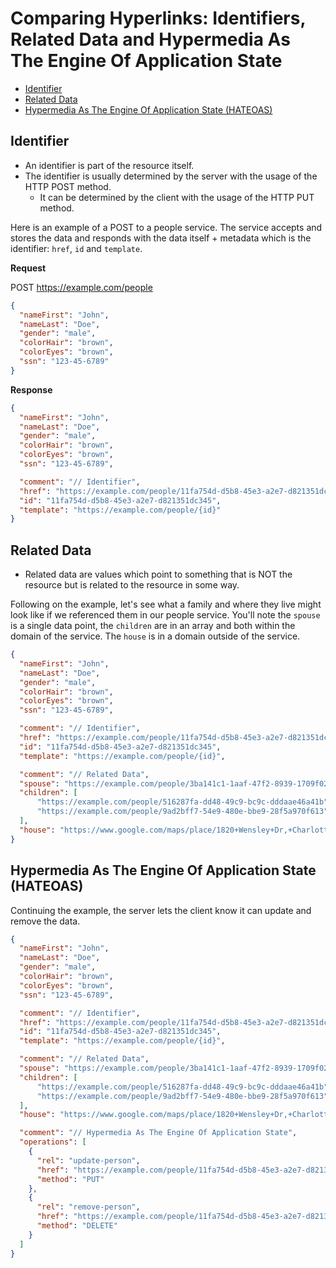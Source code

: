 # Comparing Hyperlinks: Identifiers, Related Data and Hypermedia As The Engine Of Application State

* [Identifier](#identifier)
* [Related Data](#related-data)
* [Hypermedia As The Engine Of Application State (HATEOAS)](#hateoas)

## <a name="identifier"></a>Identifier

* An identifier is part of the resource itself.
* The identifier is usually determined by the server with the usage of the HTTP POST method.
  * It can be determined by the client with the usage of the HTTP PUT method.

Here is an example of a POST to a people service. The service accepts and stores the data and responds with the data itself + metadata which is the identifier: `href`, `id` and `template`.

**Request**

POST https://example.com/people

```json
{
  "nameFirst": "John",
  "nameLast": "Doe",
  "gender": "male",
  "colorHair": "brown",
  "colorEyes": "brown",
  "ssn": "123-45-6789"
}
```

**Response**

```json
{
  "nameFirst": "John",
  "nameLast": "Doe",
  "gender": "male",
  "colorHair": "brown",
  "colorEyes": "brown",
  "ssn": "123-45-6789",

  "comment": "// Identifier",
  "href": "https://example.com/people/11fa754d-d5b8-45e3-a2e7-d821351dc345",
  "id": "11fa754d-d5b8-45e3-a2e7-d821351dc345",
  "template": "https://example.com/people/{id}"
}
```

## <a name="related-data"></a>Related Data

* Related data are values which point to something that is NOT the resource but is related to the resource in some way.

Following on the example, let's see what a family and where they live might look like if we referenced them in our people service. You'll note the `spouse` is a single data point, the `children` are in an array and both within the domain of the service. The `house` is in a domain outside of the service.

```json
{
  "nameFirst": "John",
  "nameLast": "Doe",
  "gender": "male",
  "colorHair": "brown",
  "colorEyes": "brown",
  "ssn": "123-45-6789",

  "comment": "// Identifier",
  "href": "https://example.com/people/11fa754d-d5b8-45e3-a2e7-d821351dc345",
  "id": "11fa754d-d5b8-45e3-a2e7-d821351dc345",
  "template": "https://example.com/people/{id}",

  "comment": "// Related Data",
  "spouse": "https://example.com/people/3ba141c1-1aaf-47f2-8939-1709f0263008",
  "children": [
      "https://example.com/people/516287fa-dd48-49c9-bc9c-dddaae46a41b",
      "https://example.com/people/9ad2bff7-54e9-480e-bbe9-28f5a970f613",
  ],
  "house": "https://www.google.com/maps/place/1820+Wensley+Dr,+Charlotte,+NC+28210/@35.1541824,-80.8694037,17z"
}
```

## <a name="hateoas"></a>Hypermedia As The Engine Of Application State (HATEOAS)

Continuing the example, the server lets the client know it can update and remove the data.

```json
{
  "nameFirst": "John",
  "nameLast": "Doe",
  "gender": "male",
  "colorHair": "brown",
  "colorEyes": "brown",
  "ssn": "123-45-6789",

  "comment": "// Identifier",
  "href": "https://example.com/people/11fa754d-d5b8-45e3-a2e7-d821351dc345",
  "id": "11fa754d-d5b8-45e3-a2e7-d821351dc345",
  "template": "https://example.com/people/{id}",

  "comment": "// Related Data",
  "spouse": "https://example.com/people/3ba141c1-1aaf-47f2-8939-1709f0263008",
  "children": [
      "https://example.com/people/516287fa-dd48-49c9-bc9c-dddaae46a41b",
      "https://example.com/people/9ad2bff7-54e9-480e-bbe9-28f5a970f613",
  ],
  "house": "https://www.google.com/maps/place/1820+Wensley+Dr,+Charlotte,+NC+28210/@35.1541824,-80.8694037,17z",

  "comment": "// Hypermedia As The Engine Of Application State",
  "operations": [
    {
      "rel": "update-person",
      "href": "https://example.com/people/11fa754d-d5b8-45e3-a2e7-d821351dc345",
      "method": "PUT"
    },
    {
      "rel": "remove-person",
      "href": "https://example.com/people/11fa754d-d5b8-45e3-a2e7-d821351dc345",
      "method": "DELETE"
    }
  ]
}
```
